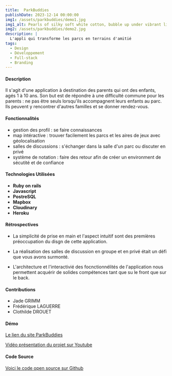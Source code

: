 ```yaml
---
title:  ParkBuddies
publishDate: 2023-12-14 00:00:00
img1: /assets/parkbuddies/demo1.jpg
img1_alt: Pearls of silky soft white cotton, bubble up under vibrant lighting
img2: /assets/parkbuddies/demo2.jpg
description: |
  L'appli qui transforme les parcs en terrains d'amitié
tags:
  - Design
  - Développement
  - Full-stack
  - Branding
---
```


#### Description

Il s'agit d'une application à destination des parents qui ont des enfants, agés 1 à 10 ans. Son but est de répondre à une difficulté commune pour les parents : ne pas être seuls lorsqu'ils accompagnent leurs enfants au parc. Ils peuvent y rencontrer d'autres familles et se donner rendez-vous.

#### Fonctionnalités

- gestion des profil : se faire connaissances
- map intéractive : trouver facilement les parcs et les aires de jeux avec géolocalisation
- salles de discussions : s'échanger dans la salle d'un parc ou discuter en privé
- système de notation : faire des retour afin de créer un environment de sécutité et de confiance

#### Technologies Utilisées

- **Ruby on rails**
- **Javascript**
- **PostreSQL**
- **Mapbox**
- **Cloudinary**
- **Heroku**

#### Rétrospectives

- La simplicité de prise en main et l'aspect intuitif sont des premières préoccupation du disgn de cette application.

- La réalisation des salles de discussion en groupe et en privé était un défi que vous avons surmonté.
- L'architecture et l'interactivié des focnctionnélités de l'application nous permettent acquérir de solides compétences tant que su le front que sur le back.

#### Contributions

- Jade GRIMM
- Frédérique LAGUERRE
- Clothilde DROUET

#### Démo

<a href="https://www.parkbuddies.ch/" target="_blank">Le lien du site ParkBuddies</a>

<a href="https://www.youtube.com/watch?v=a4fF_FOOBnE&ab_channel=LeWagon" target="_blank">Vidéo présentation du projet sur Youtube</a>

#### Code Source

<a href="https://github.com/Humanidealife/ParkBuddies" target="_blank">Voici le code open source sur Github</a>
